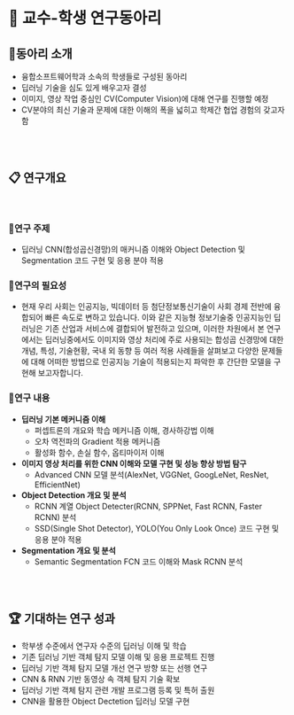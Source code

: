 # 🏫 교수-학생 연구동아리 

## 📝동아리 소개
- 융합소프트웨어학과 소속의 학생들로 구성된 동아리
- 딥러닝 기술을 심도 있게 배우고자 결성
- 이미지, 영상 작업 중심인 CV(Computer Vision)에 대해 연구를 진행할 예정
- CV분야의 최신 기술과 문제에 대한 이해의 폭을 넓히고 학제간 협업 경험의 갖고자함

<br/>
<br/>

## 📋 연구개요
<br/>

### 📗연구 주제
- 딥러닝 CNN(합성곱신경망)의 매커니즘 이해와 Object Detection 및 Segmentation 코드 구현 및 응용 분야 적용

### 📘연구의 필요성
- 현재 우리 사회는 인공지능, 빅데이터 등 첨단정보통신기술이 사회 경제 전반에 융합되어 빠른 속도로 변하고 있습니다. 이와 같은 지능형 정보기술중 인공지능인 딥러닝은 기존 산업과 서비스에 결합되어 발전하고 있으며, 이러한 차원에서 본 연구에서는 딥러닝중에서도 이미지와 영상 처리에 주로 사용되는 합성곱 신경망에 대한 개념, 특성, 기술현황, 국내 외 동향 등 여러 적용 사례들을 살펴보고 다양한 문제들에 대해 어떠한 방법으로 인공지능 기술이 적용되는지 파악한 후 간단한 모델을 구현해 보고자합니다.

### 📙연구 내용
- **딥러닝 기본 메커니즘 이해**
    - 퍼셉트론의 개요와 학습 메커니즘 이해, 경사하강법 이해
    - 오차 역전파의 Gradient 적용 메커니즘
    - 활성화 함수, 손실 함수, 옵티마이저 이해
- **이미지 영상 처리를 위한 CNN 이해와 모델 구현 및 성능 향상 방법 탐구**
    - Advanced CNN 모델 분석(AlexNet, VGGNet, GoogLeNet, ResNet, EfficientNet)
- **Object Detection 개요 및 분석**
    - RCNN 계열 Object Detecter(RCNN, SPPNet, Fast RCNN, Faster RCNN) 분석
    - SSD(Single Shot Detector), YOLO(You Only Look Once) 코드 구현 및 응용 분야 적용
- **Segmentation 개요 및 분석**
    - Semantic Segmentation FCN 코드 이해와 Mask RCNN 분석

<br/>
<br/>

## 🏆 기대하는 연구 성과
- 학부생 수준에서 연구자 수준의 딥러닝 이해 및 학습
- 기존 딥러닝 기반 객체 탐지 모델 이해 및 응용 프로젝트 진행
- 딥러닝 기반 객체 탐지 모델 개선 연구 방향 또는 선행 연구
- CNN & RNN 기반 동영상 속 객체 탐지 기술 확보
- 딥러닝 기반 객체 탐지 관련 개발 프로그램 등록 및 특허 출원
- CNN을 활용한 Object Dectetion 딥러닝 모델 구현